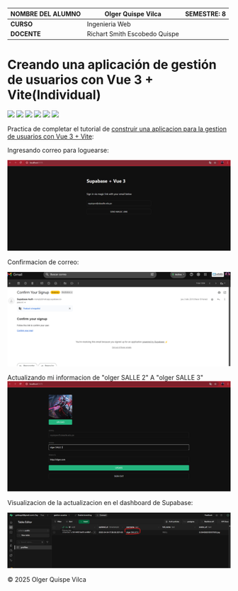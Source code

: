 | NOMBRE DEL ALUMNO | Olger Quispe Vilca      | SEMESTRE: 8|
|-------------------|----------------------------------|-----------|
| **CURSO**        | Ingenieria Web |           |
| **DOCENTE**      | Richart Smith Escobedo Quispe      |           |


# Creando una aplicación de gestión de usuarios con Vue 3 + Vite(Individual)

<span> 
<img src="https://img.shields.io/badge/vite-%23646CFF.svg?style=for-the-badge&logo=vite&logoColor=white">
<img src="https://img.shields.io/badge/vuejs-%2335495e.svg?style=for-the-badge&logo=vuedotjs&logoColor=%234FC08D">
<img src="https://img.shields.io/badge/HTML5-E34F26?style=for-the-badge&logo=html5&logoColor=white">
<img src="https://img.shields.io/badge/CSS3-1572B6?style=for-the-badge&logo=css3&logoColor=white">
<img src="https://img.shields.io/badge/JavaScript-F7DF1E?style=for-the-badge&logo=javascript&logoColor=black">
<img src="https://img.shields.io/badge/Supabase-3ECF8E?style=for-the-badge&logo=supabase&logoColor=white">
</span> 

Practica de completar el tutorial de [construir una aplicacion para la gestion de usuarios con Vue 3 + Vite](https://supabase.com/docs/guides/getting-started/tutorials/with-vue-3?queryGroups=database-method&database-method=dashboard): 

Ingresando correo para loguearse:

![Ingresando Correo](image-2.png)

Confirmacion de correo: 

![Confirmacion de correo](image-3.png)

Actualizando mi informacion de "olger SALLE 2" A "olger SALLE 3"
![Vue ACtualizando Informacion](image.png)

Visualizacion de la actualizacion en el dashboard de Supabase: 

![alt text](image-1.png)

© 2025 Olger Quispe Vilca

